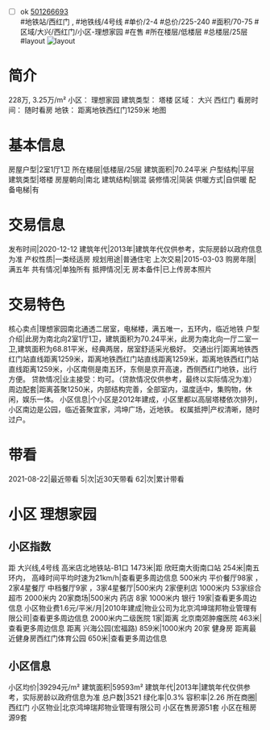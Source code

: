 - [ ] ok [501266693](https://bj.5i5j.com/ershoufang/501266693.html)  
 #地铁站/西红门 ,  #地铁线/4号线
#单价/2-4 #总价/225-240 #面积/70-75   #区域/大兴/西红门/小区-理想家园 #在售 #所在楼层/低楼层 #总楼层/25层 #layout 
![layout](http://image2a.5i5j.com/bdir/layout/adbc87aeeb3a4919a5f3827b5b2ccbf9.jpg_P5.jpg) 
# 简介 
 228万,  3.25万/m² 
小区： 理想家园
建筑类型： 塔楼
区域： 大兴 西红门
看房时间： 随时看房
地铁： 距离地铁西红门1259米 地图
# 基本信息 
 房屋户型|2室1厅1卫
所在楼层|低楼层/25层
建筑面积|70.24平米
户型结构|平层
建筑类型|塔楼
房屋朝向|南北
建筑结构|钢混
装修情况|简装
供暖方式|自供暖
配备电梯|有
# 交易信息 
 发布时间|2020-12-12
建筑年代|2013年|建筑年代仅供参考，实际房龄以政府信息为准
产权性质|一类经适房
规划用途|普通住宅
上次交易|2015-03-03
购房年限|满五年
共有情况|单独所有
抵押情况|无
房本备件|已上传房本照片
# 交易特色 
 核心卖点|理想家园南北通透二居室，电梯楼，满五唯一，五环内，临近地铁
户型介绍|此房为南北向2室1厅1卫，建筑面积为70.24平米，此房为南北向一厅二室一卫,建筑面积为68.81平米，经典两居，居室舒适采光极好。
交通出行|距离地铁西红门站直线距离1259米，距离地铁西红门站直线距离1259米，距离地铁西红门站直线距离1259米，小区南侧是南五环，东侧是京开高速，西侧西红门地铁，出行方便。
贷款情况|业主接受：均可。（贷款情况仅供参考，最终以实际情况为准）
周边配套|距离荟聚1250米，内部结构完善，全部室内，温度适中，集购物，休闲，娱乐一体。
小区信息|个小区是2012年建成，小区里都以高层塔楼依次排列，小区南边是公园，临近荟聚宜家，鸿坤广场，近地铁。
权属抵押|产权清晰，随时过户。
# 带看 
 2021-08-22|最近带看	 5|次|近30天带看	 62|次|累计带看
# 小区 理想家园
## 小区指数 
 距 大兴线,4号线 高米店北地铁站-B1口 1473米|距 欣旺南大街南口站 254米|南五环内， 高峰时间平均时速为21km/h|查看更多周边信息
500米内 平价餐厅98家 ，2家4星餐厅
中档餐厅9家 ，3家4星餐厅|500米内 2家便利店
1000米内 53家综合超市
2000米内 20家商场|500米内 药店 8家
1000米内 银行 19家|查看更多周边信息
小区物业费1.6元/平米/月|2010年建成|物业公司为北京鸿坤瑞邦物业管理有限公司|查看更多周边信息
2000米内二级医院 1家|距离 北京南郊肿瘤医院  463米|查看更多周边信息
距离 兴海公园(宏福路) 859米|1000米内 20家 健身房
距离最近健身房西红门体育公园 650米|查看更多周边信息
## 小区信息 
 小区均价|39294元/m²
建筑面积|59593m²
建筑年代|2013年|建筑年代仅供参考，实际房龄以政府信息为准
总户数|3521
绿化率|0.3%
容积率|2.26
所在商圈|西红门
小区物业|北京鸿坤瑞邦物业管理有限公司
小区在售房源51套
小区在租房源9套
